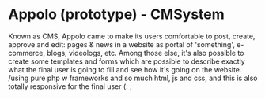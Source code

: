 <h1>Appolo (prototype) - CMSystem</h1>

Known as CMS, Appolo came to make its users comfortable to post, create, approve and edit: pages & news in a website as portal of 'something', e-commerce, blogs, videologs, etc. Among those else, it's also possible to create some templates and forms which are possible to describe exactly what the final user is going to fill and see how it's going on the website. /using pure php w frameworks and so much html, js and css, and this is also totally responsive for the final user (: ;